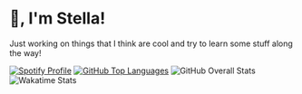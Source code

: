 # 👋, I'm Stella!

Just working on things that I think are cool and try to learn some stuff along the way!

[![Spotify Profile](https://spotify-github-profile.vercel.app/api/view?uid=nnar1agv954e81ua6w4gqrdwi&cover_image=true&theme=default&show_offline=false&background_color=121212&interchange=true&bar_color=ff80ff&bar_color_cover=false)](https://github.com/kittinan/spotify-github-profile) [![GitHub Top Languages](https://github-readme-stats.vercel.app/api/top-langs/?username=lilacstella&size_weight=0.1&count_weight=0.9&layout=donut-vertical)](https://github.com/anuraghazra/github-readme-stats) ![GitHub Overall Stats](https://github-readme-stats.vercel.app/api?username=lilacstella&show_icons=true&hide_rank=true&include_all_commits=true) ![Wakatime Stats]([https://github-readme-stats.vercel.app/api/wakatime?username=lilacstella&compact=true](https://github-readme-stats.vercel.app/api/wakatime?username=lilacstella&layout=compact&custom_title=Time%20spent%20on%20languages)https://github-readme-stats.vercel.app/api/wakatime?username=lilacstella&layout=compact&custom_title=Time%20spent%20on%20languages)
